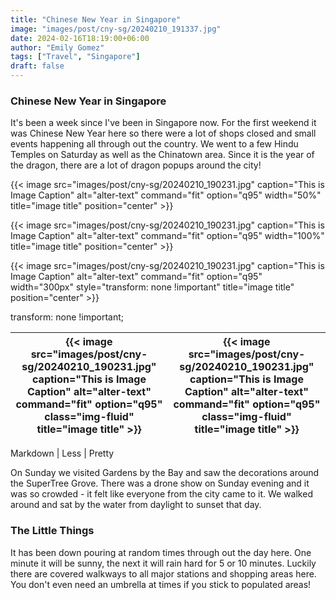 ```yaml
---
title: "Chinese New Year in Singapore"
image: "images/post/cny-sg/20240210_191337.jpg"
date: 2024-02-16T18:19:00+06:00
author: "Emily Gomez"
tags: ["Travel", "Singapore"]
draft: false
---
```


### Chinese New Year in Singapore
It's been a week since I've been in Singapore now. For the first weekend it was Chinese New Year here so there were a lot of shops closed and small events happening all through out the country. We went to a few Hindu Temples on Saturday as well as the Chinatown area. Since it is the year of the dragon, there are a lot of dragon popups around the city!

{{< image src="images/post/cny-sg/20240210_190231.jpg" caption="This is Image Caption" alt="alter-text" command="fit" option="q95" width="50%" title="image title" position="center" >}}




{{< image src="images/post/cny-sg/20240210_190231.jpg" caption="This is Image Caption" alt="alter-text" command="fit" option="q95" width="100%" title="image title" position="center" >}}


{{< image src="images/post/cny-sg/20240210_190231.jpg" caption="This is Image Caption" alt="alter-text" command="fit" option="q95" width="300px" style="transform: none !important" title="image title" position="center" >}}


transform: none !important;





{{< image src="images/post/cny-sg/20240210_190231.jpg" caption="This is Image Caption" alt="alter-text" command="fit" option="q95" class="img-fluid" title="image title" >}} | {{< image src="images/post/cny-sg/20240210_190231.jpg" caption="This is Image Caption" alt="alter-text" command="fit" option="q95" class="img-fluid" title="image title" >}} 
--- | ---


Markdown | Less | Pretty


On Sunday we visited Gardens by the Bay and saw the decorations around the SuperTree Grove. There was a drone show on Sunday evening and it was so crowded - it felt like everyone from the city came to it. We walked around and sat by the water from daylight to sunset that day. 



### The Little Things
It has been down pouring at random times through out the day here. One minute it will be sunny, the next it will rain hard for 5 or 10 minutes. Luckily there are covered walkways to all major stations and shopping areas here. You don't even need an umbrella at times if you stick to populated areas!